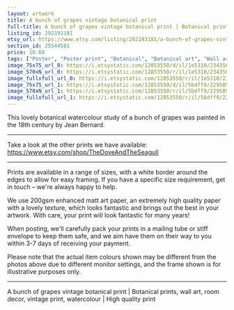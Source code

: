 ```yaml
---
layout: artwork
title: A bunch of grapes vintage botanical print 
full-title: A bunch of grapes vintage botanical print | Botanical prints, wall art, room decor, vintage print, watercolour | High quality print
listing_id: 292193181
etsy_url: https://www.etsy.com/listing/292193181/a-bunch-of-grapes-vintage-botanical?utm_source=ds&utm_medium=api&utm_campaign=api
section_id: 25544581
price: 10.60
tags: ["Poster", "Poster print", "Botanical", "Botanical art", "Wall art", "Botanical poster", "Vintage", "Plant", "Watercolour", "Fruit", "Grapes", "Vintage print"]
image_75x75_url_0: https://i.etsystatic.com/12853550/d/il/1e5310/2343507237/il_75x75.2343507237_dlm6.jpg?version=0
image_570xN_url_0: https://i.etsystatic.com/12853550/r/il/1e5310/2343507237/il_570xN.2343507237_dlm6.jpg
image_fullxfull_url_0: https://i.etsystatic.com/12853550/r/il/1e5310/2343507237/il_fullxfull.2343507237_dlm6.jpg
image_75x75_url_1: https://i.etsystatic.com/12853550/d/il/5bdff9/2295898410/il_75x75.2295898410_b7fm.jpg?version=0
image_570xN_url_1: https://i.etsystatic.com/12853550/r/il/5bdff9/2295898410/il_570xN.2295898410_b7fm.jpg
image_fullxfull_url_1: https://i.etsystatic.com/12853550/r/il/5bdff9/2295898410/il_fullxfull.2295898410_b7fm.jpg
---
```

This lovely botanical watercolour study of a bunch of grapes was painted in the 18th century by Jean Bernard.

---

Take a look at the other prints we have available:
https://www.etsy.com/shop/TheDoveAndTheSeagull

---

Prints are available in a range of sizes, with a white border around the edges to allow for easy framing. If you have a specific size requirement, get in touch – we&#39;re always happy to help.

We use 200gsm enhanced matt art paper, an extremely high quality paper with a lovely texture, which looks fantastic and brings out the best in your artwork. With care, your print will look fantastic for many years!

When posting, we&#39;ll carefully pack your prints in a mailing tube or stiff envelope to keep them safe, and we aim have them on their way to you within 3-7 days of receiving your payment.

Please note that the actual item colours shown may be different from the photos above due to different monitor settings, and the frame shown is for illustrative purposes only.

---

A bunch of grapes vintage botanical print | Botanical prints, wall art, room decor, vintage print, watercolour | High quality print
